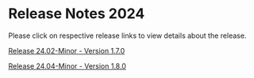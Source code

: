 # Release Notes 2024

Please click on respective release links to view details about the release.

[Release 24.02-Minor - Version 1.7.0](?path=docs/release-notes/Releases/2024/Release-Notes-24-02-Minor.md)<BR>

[Release 24.04-Minor - Version 1.8.0](?path=docs/release-notes/Releases/2024/Release-Notes-24-04-Minor.md)

